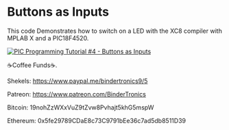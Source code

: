 # **Buttons as Inputs**

This code Demonstrates how to switch on a LED with the XC8 compiler with MPLAB X and a PIC18F4520.

[![PIC Programming Tutorial #4 - Buttons as Inputs](https://img.youtube.com/vi/LYPaOXhvXWk/0.jpg)](https://www.youtube.com/watch?v=LYPaOXhvXWk "PIC Programming Tutorial #4 - Buttons as Inputs")

☕Coffee Funds☕.

Shekels: 
https://www.paypal.me/bindertronics9/5

Patreon:
https://www.patreon.com/BinderTronics

Bitcoin: 
19nohZzWXxVuZ9tZvw8Pvhajt5khG5mspW

Ethereum: 
0x5fe29789CDaE8c73C9791bEe36c7ad5db8511D39








